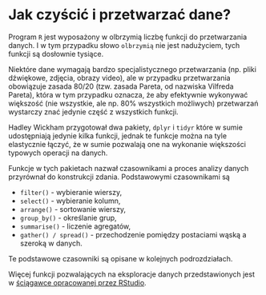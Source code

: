 # Jak czyścić i przetwarzać dane?

Program `R` jest wyposażony w olbrzymią liczbę funkcji do przetwarzania danych. 
I w tym przypadku słowo `olbrzymią` nie jest nadużyciem, tych funkcji są dosłownie tysiące.

Niektóre dane wymagają bardzo specjalistycznego przetwarzania (np. pliki dźwiękowe, zdjęcia, obrazy video), ale w przypadku przetwarzania obowiązuje zasada 80/20 (tzw. zasada Pareta, od nazwiska Vilfreda Pareta), która w tym przypadku oznacza, że aby efektywnie wykonywać większość (nie wszystkie, ale np. 80% wszystkich możliwych) przetwarzań wystarczy znać jedynie część z wszystkich funkcji.

Hadley Wickham przygotował dwa pakiety, `dplyr` i `tidyr` które w sumie udostępniają jedynie kilka funkcji, jednak te funkcje można na tyle elastycznie łączyć, że w sumie pozwalają one na wykonanie większości typowych operacji na danych.

Funkcje w tych pakietach nazwał czasownikami a proces analizy danych przyrównał do konstrukcji zdania. Podstawowymi czasownikami są 

* `filter()` - wybieranie wierszy, 
* `select()` - wybieranie kolumn,
* `arrange()` - sortowanie wierszy,
* `group_by()` - określanie grup,
* `summarise()` - liczenie agregatów,
* `gather() / spread()` - przechodzenie pomiędzy postaciami wąską a szeroką w danych.

Te podstawowe czasowniki są opisane w kolejnych podrozdziałach. 

Więcej funkcji pozwalających na eksploracje danych przedstawionych jest w [ściągawce opracowanej przez RStudio](https://www.rstudio.com/wp-content/uploads/2015/02/data-wrangling-cheatsheet.pdf).

